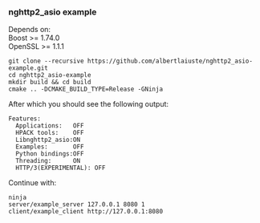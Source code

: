 ### nghttp2_asio example

Depends on:<br />
Boost >= 1.74.0<br />
OpenSSL >= 1.1.1<br />
```
git clone --recursive https://github.com/albertlaiuste/nghttp2_asio-example.git
cd nghttp2_asio-example
mkdir build && cd build
cmake .. -DCMAKE_BUILD_TYPE=Release -GNinja
```
After which you should see the following output:
```
Features:
  Applications:   OFF
  HPACK tools:    OFF
  Libnghttp2_asio:ON
  Examples:       OFF
  Python bindings:OFF
  Threading:      ON
  HTTP/3(EXPERIMENTAL): OFF
```
Continue with:
```
ninja
server/example_server 127.0.0.1 8080 1
client/example_client http://127.0.0.1:8080
```

